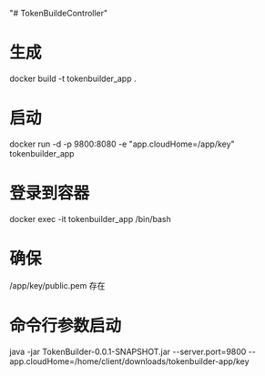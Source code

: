 "# TokenBuildeController" 


# 生成

docker build -t tokenbuilder_app .

# 启动

docker run -d -p 9800:8080 -e "app.cloudHome=/app/key" tokenbuilder_app

# 登录到容器

docker exec -it  tokenbuilder_app  /bin/bash

# 确保

/app/key/public.pem 存在

# 命令行参数启动

java -jar TokenBuilder-0.0.1-SNAPSHOT.jar --server.port=9800 --app.cloudHome=/home/client/downloads/tokenbuilder-app/key
